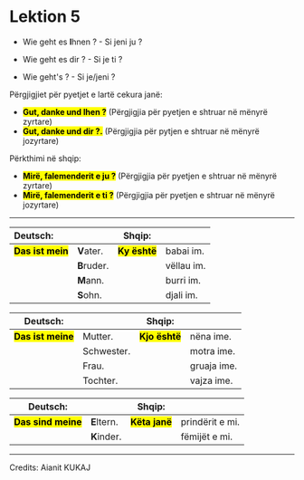 # Lektion 5

- Wie geht es **I**hnen ? - Si jeni ju ?

- Wie geht es dir ? - Si je ti ?

- Wie geht's ? - Si je/jeni ?

Përgjigjiet për pyetjet e lartë cekura janë:

- <mark>**Gut, danke und **I**hen ?</mark>** (Përgjigjia për pyetjen e shtruar në mënyrë zyrtare)
- <mark>**Gut, danke und dir ?.</mark>** (Përgjigjia për pytjen e shtruar në mënyrë jozyrtare)

Përkthimi në shqip:

- **<mark>Mirë, falemenderit e ju ?</mark>** (Përgjigjia për pyetjen e shtruar në mënyrë zyrtare)
- **<mark>Mirë, falemenderit e ti ?</mark>** (Përgjigjia për pyetjen e shtruar në mënyrë jozyrtare)

---

| Deutsch:                      |             | Shqip:                    |            |
|:----------------------------- | ----------- | ------------------------- | ---------- |
| <mark>**Das ist mein**</mark> | **V**ater.  | **<mark>Ky është</mark>** | babai im.  |
|                               | **B**ruder. |                           | vëllau im. |
|                               | **M**ann.   |                           | burri im.  |
|                               | **S**ohn.   |                           | djali im.  |

| Deutsch:                       |            | Shqip:                     |             |
| ------------------------------ | ---------- | -------------------------- | ----------- |
| **<mark>Das ist meine</mark>** | Mutter.    | **<mark>Kjo është</mark>** | nëna ime.   |
|                                | Schwester. |                            | motra ime.  |
|                                | Frau.      |                            | gruaja ime. |
|                                | Tochter.   |                            | vajza ime.  |

| Deutsch:                        |             | Shqip:                     |                 |
| ------------------------------- | ----------- | -------------------------- | --------------- |
| **<mark>Das sind meine</mark>** | **E**ltern. | **<mark>Këta janë</mark>** | prindërit e mi. |
|                                 | **K**inder. |                            | fëmijët e mi.   |

---
Credits: Aianit KUKAJ
